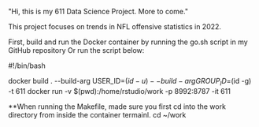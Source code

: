 "Hi, this is my 611 Data Science Project. More to come."

This project focuses on trends in NFL offensive statistics in 2022. 

First, build and run the Docker container by running the go.sh script in my GitHub repository
Or run the script below: 

#!/bin/bash

docker build . --build-arg USER_ID=$(id -u) --build-arg GROUP_ID=$(id -g) -t 611
docker run -v $(pwd):/home/rstudio/work -p 8992:8787 -it 611

**When running the Makefile, made sure you first cd into the work directory from inside the container termainl. 
cd ~/work 